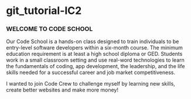 # git_tutorial-IC2

### WELCOME TO CODE SCHOOL
 
Our Code School is a hands-on class designed to train individuals to be entry-level software developers within a six-month course. The minimum education requirement is at least a high school diploma or GED. Students work in a small classroom setting and use real-word technologies to learn the fundamentals of coding, app development, the leadership, and the life skills needed for a successful career and job market competitiveness.

I wanted to join Code Crew to challenge myself by learning new skills, create better websites and make more money!
